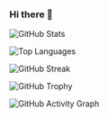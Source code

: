 ### Hi there 👋

<!-- GitHub Stats -->
![GitHub Stats](https://github-readme-stats.vercel.app/api?username=NaufalFaisal707&show_icons=true&theme=radical)

<!-- Top Languages -->
![Top Languages](https://github-readme-stats.vercel.app/api/top-langs/?username=NaufalFaisal707&layout=compact&theme=radical)

<!-- GitHub Streak -->
![GitHub Streak](https://github-readme-streak-stats.herokuapp.com/?user=NaufalFaisal707&theme=radical)

<!-- GitHub Trophy -->
![GitHub Trophy](https://github-profile-trophy.vercel.app/?username=NaufalFaisal707&theme=radical)

<!-- GitHub Activity Graph -->
![GitHub Activity Graph](https://activity-graph.herokuapp.com/graph?username=NaufalFaisal707&theme=redical)
